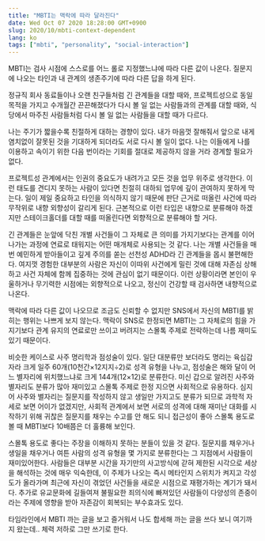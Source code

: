 ```yaml
---
title: "MBTI는 맥락에 따라 달라진다"
date: Wed Oct 07 2020 18:28:00 GMT+0900
slug: 2020/10/mbti-context-dependent
lang: ko
tags: ["mbti", "personality", "social-interaction"]
---
```


MBTI는 검사 시점에 스스로를 어느 롤로 지정했느냐에 따라 다른 값이 나온다. 질문지에 나오는 타인과 내 관계의 생존주기에 따라 다른 답을 하게 된다.

정규직 회사 동료들이나 오랜 친구들처럼 긴 관계들을 대할 때와, 프로젝트성으로 동일 목적을 가지고 수개월간 끈끈해졌다가 다시 볼 일 없는 사람들과의 관계를 대할 때와, 식당에서 마주친 사람들처럼 다시 볼 일 없는 사람들을 대할 때가 다르다.

나는 주기가 짧을수록 친절하게 대하는 경향이 있다. 내가 마음껏 잘해줘서 앞으로 내게 염치없이 잘못된 것을 기대하게 되더라도 서로 다시 볼 일이 없다. 나는 이들에게 나를 이용하고 속이기 위한 다음 번이라는 기회를 절대로 제공하지 않을 거라 경계할 필요가 없다.

프로젝트성 관계에서는 인권의 중요도가 내려가고 모든 것을 업무 위주로 생각한다. 이런 태도를 견디지 못하는 사람이 있다면 친절히 대하되 업무에 깊이 관여하지 못하게 막는다. 일이 제일 중요하고 타인을 의식하지 않기 때문에 판단 근거로 떠올린 사건에 따라 무작위로 내향 외향성이 갈리게 된다. 근본적으로 이런 타입은 내향으로 분류해야 하겠지만 스테이크홀더를 대할 때를 떠올린다면 외향적으로 분류해야 할 거다.

긴 관계들은 눈앞에 닥친 개별 사건들이 그 자체로 큰 의미를 가지기보다는 관계를 이어나가는 과정에 연료로 태워지는 어떤 매개체로 사용되는 것 같다. 나는 개별 사건들을 매번 예민하게 받아들이고 깊게 주의를 쏟는 선천성 ADHD라 긴 관계들을 몹시 불편해한다. 여지껏 경험한 대부분의 사람은 자신이 이따위 사건에게 밀린 것에 대해 자존심 상해하고 사건 자체에 함께 집중하는 것에 관심이 없기 때문이다. 이런 상황이라면 본인이 우울하거나 무기력한 시점에는 외향적으로 나오고, 정신이 건강할 때 검사하면 내향적으로 나온다.

맥락에 따라 다른 값이 나오므로 조금도 신뢰할 수 없지만 SNS에서 자신의 MBTI를 밝히는 행위는 나쁘게 보지 않는다. 맥락이 SNS로 한정되면 MBTI는 그 자체로의 힘을 가지기보다 관계 유지의 연료로만 쓰이고 버려지는 스몰톡 주제로 전락하는데 나름 재미도 있기 때문이다.

비슷한 케이스로 사주 명리학과 점성술이 있다. 일단 대분류만 보더라도 명리는 육십갑자라 크게 일주 60개(10천간×12지지÷2)로 성격 유형을 나누고, 점성술은 해와 달이 어느 별자리에 위치했느냐로 크게 144개(12×12)로 분류한다. 미신 갑으로 알려진 사주와 별자리도 분류가 많아 재미있고 스몰톡 주제로 한정 지으면 사회적으로 유용하다. 심지어 사주와 별자리는 질문지를 작성하지 않고 생일만 가지고도 분류가 되므로 과학적 자세로 보면 어이가 없겠지만, 사회적 관계에서 보면 서로의 성격에 대해 재미난 대화를 시작하기 위해 귀찮은 질문지를 채우는 수고를 안 해도 되니 접근성이 좋아 스몰톡 용도로 볼 때 MBTI보다 10배쯤은 더 훌륭해 보인다.

스몰톡 용도로 좋다는 주장을 이해하지 못하는 분들이 있을 것 같다. 질문지를 채우거나 생일을 채우거나 여튼 사람의 성격 유형을 몇 가지로 분류한다는 그 지점에서 사람들이 재미있어한다. 사람들은 대부분 시간을 자기만의 사고방식에 갇혀 제한된 시각으로 세상을 해석하는 것에 매우 익숙한데, 이 주제가 나오는 즉시 메타인지 스위치가 켜지고 각성도가 올라가며 최근에 자신이 겪었던 사건들을 새로운 시점으로 재평가하는 계기가 돼서다. 추가로 유교문화에 길들여져 불필요한 죄의식에 빠져있던 사람들이 다양성의 존중이라는 주제에 영향을 받아 자존감이 회복되는 부수효과도 있다.

타임라인에서 MBTI 까는 글을 보고 즐거워서 나도 합세해 까는 글을 쓰다 보니 여기까지 왔는데.. 체력 저하로 그만 쓰기로 한다.
